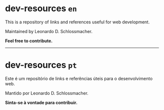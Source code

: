 # dev-resources `en`

This is a repository of links and references useful for web development.

Maintained by Leonardo D. Schlossmacher.

**Feel free to contribute.**

- - -
# dev-resources `pt`

Este é um repositório de links e referências úteis para o desenvolvimento web.

Mantido por Leonardo D. Schlossmacher.

**Sinta-se à vontade para contribuir.**
